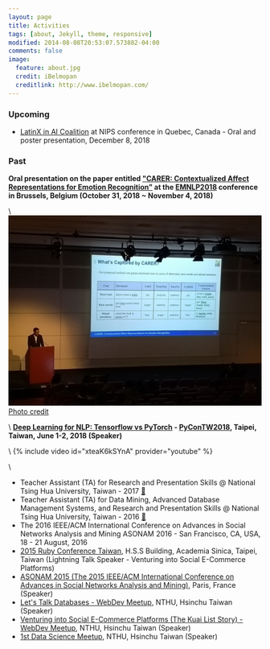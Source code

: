 ```yaml
---
layout: page
title: Activities
tags: [about, Jekyll, theme, responsive]
modified: 2014-08-08T20:53:07.573882-04:00
comments: false
image:
  feature: about.jpg
  credit: iBelmopan
  creditlink: http://www.ibelmopan.com/
---
```


### Upcoming
- [LatinX in AI Coalition](http://www.latinxinai.org/nips-2018-presenters) at NIPS conference in Quebec, Canada - Oral and poster presentation, December 8, 2018

### Past
**Oral presentation on the paper entitled ["CARER: Contextualized Affect Representations for Emotion Recognition"](https://aclanthology.info/papers/D18-1404/d18-1404) at the [EMNLP2018](http://emnlp2018.org/) conference in Brussels, Belgium (October 31, 2018 ~ November 4, 2018)**

\\
![alt txt](https://github.com/omarsar/omarsar.github.io/blob/master/images/emnlp2018.jpg?raw=true)
[Photo credit](https://twitter.com/stjaco)

\\
**[Deep Learning for NLP: Tensorflow vs PyTorch](https://www.youtube.com/watch?v=xteaK6kSYnA) - [PyConTW2018](https://tw.pycon.org/2018/en-us/events/talk/595815827790364848/), Taipei, Taiwan, June 1-2, 2018 (Speaker)**

\\
{% include video id="xteaK6kSYnA" provider="youtube" %}

\\
- Teacher Assistant (TA) for Research and Presentation Skills @ National Tsing Hua University, Taiwan - 2017 [:link:](http://www.cs.nthu.edu.tw/~yishin/courses/ISA6882/ISA6882-2017.html)
- Teacher Assistant (TA) for Data Mining, Advanced Database Management Systems, and Research and Presentation Skills @ National Tsing Hua University, Taiwan - 2016 [:link:](http://www.cs.nthu.edu.tw/~yishin/course.html)
- The 2016 IEEE/ACM International Conference on Advances in Social Networks Analysis and Mining
ASONAM 2016 - San Francisco, CA, USA, 18 - 21 August, 2016
- [2015 Ruby Conference Taiwan](http://2015.rubyconf.tw/), H.S.S Building, Academia Sinica, Taipei, Taiwan (Lightning Talk Speaker - Venturing into Social E-Commerce Platforms)
- [ASONAM 2015 (The 2015 IEEE/ACM International Conference on Advances in Social Networks Analysis and Mining)](http://asonam.cpsc.ucalgary.ca/2015/), Paris, France (Speaker)
- [Let's Talk Databases - WebDev Meetup](https://www.facebook.com/events/841727325883157/), NTHU, Hsinchu Taiwan (Speaker)
- [Venturing into Social E-Commerce Platforms (The Kuai List Story) - WebDev Meetup](https://www.facebook.com/events/1591656864411298/), NTHU, Hsinchu Taiwan (Speaker)
- [1st Data Science Meetup](https://www.facebook.com/events/1430476117250104/), NTHU, Hsinchu Taiwan (Speaker)




